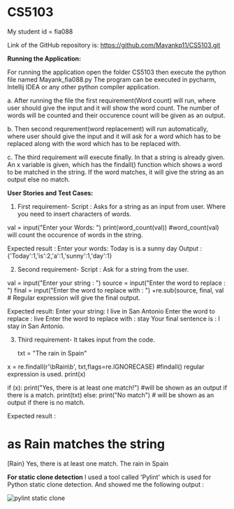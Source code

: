 # CS5103

My student id = fia088

Link of the GitHub repository is: https://github.com/Mayankp11/CS5103.git

**Running the Application:**

For running the application open the folder CS5103 then execute the python file named Mayank_fia088.py
The program can be executed in pycharm, Intellij IDEA or any other python compiler application.

a. After running the file the first requirement(Word count) will run, where user should give the input and it will show the word count. The number of words will be counted and their occurence count will be given as an output.

b. Then second requrement(word replacement) will run automatically, where  user should give the input and it will ask for a word which has to be replaced along with the word which has to be replaced with.

c. The third requirement will execute finally. In that a string is already given. An x variable is given, which has the findall() function which shows a word to be matched in the string. If the word matches, it will give the string as an output else no match.

**User Stories and Test Cases:**
1. First requirement- 
 Script : 
 Asks for a string as an input from user.
 Where you need to insert characters of words.
 
 val = input("Enter your Words: ")
print(word_count(val))   #word_count(val) will count the occurence of words in the string.

Expected result :
Enter your words: Today is is a sunny day
Output : {'Today':1,'is':2,'a':1,'sunny':1,'day':1}

2. Second requirement-
  Script :
  Ask for a string from the user.
  
  val = input("Enter your string : ")
  source = input("Enter the word to replace : ")
  final = input("Enter the word to replace with : ")
  +re.sub(source, final, val     # Regular expression will give the final output.
  
  Expected result:
  Enter your string: I live in San Antonio
  Enter the word to replace : live
  Enter the word to replace with : stay
  Your final sentence is : I stay in San Antonio.
  
3. Third requirement-
   It takes input from the code.
   
   txt = "The rain in Spain"



x = re.findall(r'\bRain\b', txt,flags=re.IGNORECASE)     #findall() regular expression is used.
print(x)

if (x):
    print("Yes, there is at least one match!")    #will be shown as an output if there is a match.
    print(txt)
else:
    print("No match")                             # will be shown as an output if there is no match.
    
    
 Expected result :
 
 # as Rain matches the string #
 
 [Rain}
 Yes, there is at least one match.
 The rain in Spain
 
 
 **For static clone detection**
 I used a tool called 'Pylint' which is used for Python static clone detection.
 And showed me the following output :
 
 ![pylint static clone](https://user-images.githubusercontent.com/100968519/167329708-c1c76429-58ba-4606-bac1-b6d351c883b0.png)
 
 


  
  

